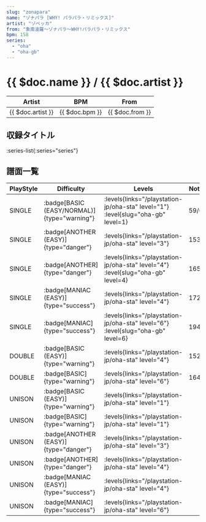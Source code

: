 ```yaml
---
slug: "zonapara"
name: "ゾナパラ [WHY! パラパラ・リミックス]"
artist: "ゾベッカ"
from: "象南波羅～ゾナパラ～WHY!パラパラ・リミックス"
bpm: 158
series:
  - "oha"
  - "oha-gb"
---
```


# {{ $doc.name }} / {{ $doc.artist }}

|Artist|BPM|From|
|------|---|----|
|{{ $doc.artist }}|{{ $doc.bpm }}|{{ $doc.from }}|

## 収録タイトル

:series-list{:series="series"}

## 譜面一覧

|PlayStyle|Difficulty|Levels|Notes|Movie|
|---------|----------|------|-----|-----|
|SINGLE| :badge[BASIC (EASY/NORMAL)]{type="warning"}| :levels{links="/playstation-jp/oha-sta" level="1"} :level{slug="oha-gb" level=1}|59/0||
|SINGLE| :badge[ANOTHER (EASY)]{type="danger"}| :levels{links="/playstation-jp/oha-sta" level="3"}|153/0||
|SINGLE| :badge[ANOTHER]{type="danger"}| :levels{links="/playstation-jp/oha-sta" level="4"} :level{slug="oha-gb" level=4}|165/0||
|SINGLE| :badge[MANIAC (EASY)]{type="success"}| :levels{links="/playstation-jp/oha-sta" level="4"}|172/0||
|SINGLE| :badge[MANIAC]{type="success"}| :levels{links="/playstation-jp/oha-sta" level="6"} :level{slug="oha-gb" level=6}|194/0||
|DOUBLE| :badge[BASIC (EASY)]{type="warning"}| :levels{links="/playstation-jp/oha-sta" level="4"}|152/0||
|DOUBLE| :badge[BASIC]{type="warning"}| :levels{links="/playstation-jp/oha-sta" level="6"}|164/0||
|UNISON| :badge[BASIC (EASY)]{type="warning"}| :levels{links="/playstation-jp/oha-sta" level="1"}|||
|UNISON| :badge[BASIC]{type="warning"}| :levels{links="/playstation-jp/oha-sta" level="1"}|||
|UNISON| :badge[ANOTHER (EASY)]{type="danger"}| :levels{links="/playstation-jp/oha-sta" level="3"}|||
|UNISON| :badge[ANOTHER]{type="danger"}| :levels{links="/playstation-jp/oha-sta" level="4"}|||
|UNISON| :badge[MANIAC (EASY)]{type="success"}| :levels{links="/playstation-jp/oha-sta" level="4"}|||
|UNISON| :badge[MANIAC]{type="success"}| :levels{links="/playstation-jp/oha-sta" level="6"}|||
